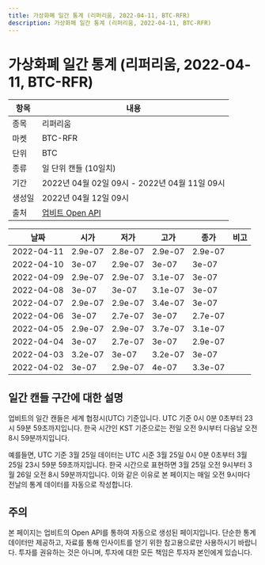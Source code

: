 ```yaml
---
title: 가상화폐 일간 통계 (리퍼리움, 2022-04-11, BTC-RFR)
description: 가상화폐 일간 통계 (리퍼리움, 2022-04-11, BTC-RFR)
---
```



가상화폐 일간 통계 (리퍼리움, 2022-04-11, BTC-RFR)
===

|항목|내용|
|--|--|
|종목|리퍼리움|
|마켓|BTC-RFR|
|단위|BTC|
|종류|일 단위 캔들 (10일치)|
|기간|2022년 04월 02일 09시 - 2022년 04월 11일 09시|
|생성일|2022년 04월 12일 09시|
|출처|[업비트 Open API](https://docs.upbit.com)|


|날짜|시가|저가|고가|종가|비고|
|--|--|--|--|--|--|
|2022-04-11|2.9e-07|2.8e-07|2.9e-07|2.9e-07|    |
|2022-04-10|3e-07|2.9e-07|3e-07|3e-07|    |
|2022-04-09|2.9e-07|2.9e-07|3.1e-07|3e-07|    |
|2022-04-08|3e-07|3e-07|3.1e-07|3e-07|    |
|2022-04-07|2.9e-07|2.9e-07|3.4e-07|3e-07|    |
|2022-04-06|3e-07|2.7e-07|3e-07|2.7e-07|    |
|2022-04-05|2.9e-07|2.9e-07|3.7e-07|3.1e-07|    |
|2022-04-04|3e-07|2.7e-07|3e-07|2.9e-07|    |
|2022-04-03|3.2e-07|3e-07|3.2e-07|3e-07|    |
|2022-04-02|3e-07|2.9e-07|4e-07|3.3e-07|    |


일간 캔들 구간에 대한 설명
---


업비트의 일간 캔들은 세계 협정시(UTC) 기준입니다. 
UTC 기준 0시 0분 0초부터 23시 59분 59초까지입니다. 
한국 시간인 KST 기준으로는 전일 오전 9시부터 다음날 오전 8시 59분까지입니다. 


예를들면, UTC 기준 3월 25일 데이터는 UTC 시준 3월 25일 0시 0분 0초부터 3월 25일 23시 59분 59초까지입니다. 
한국 시간으로 표현하면 3월 25일 오전 9시부터 3월 26일 오전 8시 59분까지입니다. 
이와 같은 이유로 본 페이지는 매일 오전 9시마다 전날의 통계 데이터를 자동으로 작성합니다. 


주의
---


본 페이지는 업비트의 Open API를 통하여 자동으로 생성된 페이지입니다. 
단순한 통계 데이터만 제공하고, 자료를 통해 인사이트를 얻기 위한 참고용으로만 사용하시기 바랍니다. 
투자를 권유하는 것은 아니며, 투자에 대한 모든 책임은 투자자 본인에게 있습니다. 
